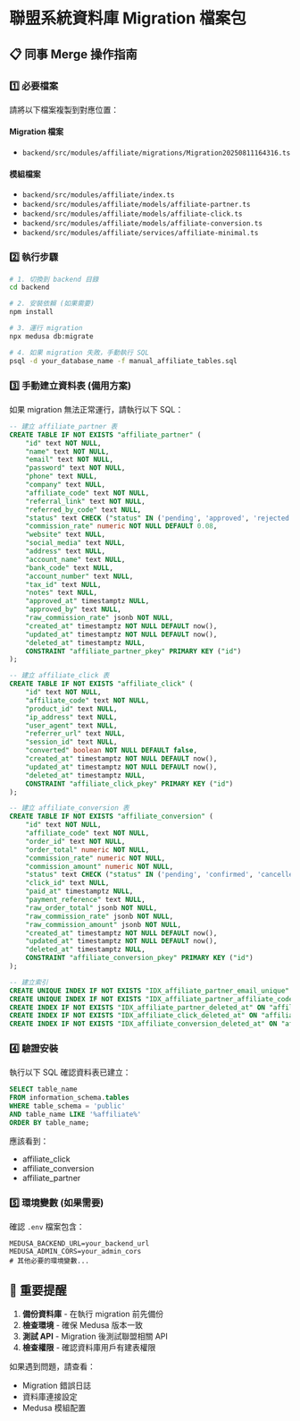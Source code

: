 # 聯盟系統資料庫 Migration 檔案包

## 📋 同事 Merge 操作指南

### 1️⃣ **必要檔案**

請將以下檔案複製到對應位置：

#### **Migration 檔案**
- `backend/src/modules/affiliate/migrations/Migration20250811164316.ts`

#### **模組檔案**
- `backend/src/modules/affiliate/index.ts`
- `backend/src/modules/affiliate/models/affiliate-partner.ts`
- `backend/src/modules/affiliate/models/affiliate-click.ts`
- `backend/src/modules/affiliate/models/affiliate-conversion.ts`
- `backend/src/modules/affiliate/services/affiliate-minimal.ts`

### 2️⃣ **執行步驟**

```bash
# 1. 切換到 backend 目錄
cd backend

# 2. 安裝依賴 (如果需要)
npm install

# 3. 運行 migration
npx medusa db:migrate

# 4. 如果 migration 失敗，手動執行 SQL
psql -d your_database_name -f manual_affiliate_tables.sql
```

### 3️⃣ **手動建立資料表 (備用方案)**

如果 migration 無法正常運行，請執行以下 SQL：

```sql
-- 建立 affiliate_partner 表
CREATE TABLE IF NOT EXISTS "affiliate_partner" (
    "id" text NOT NULL,
    "name" text NOT NULL,
    "email" text NOT NULL,
    "password" text NOT NULL,
    "phone" text NULL,
    "company" text NULL,
    "affiliate_code" text NOT NULL,
    "referral_link" text NOT NULL,
    "referred_by_code" text NULL,
    "status" text CHECK ("status" IN ('pending', 'approved', 'rejected', 'suspended')) NOT NULL DEFAULT 'pending',
    "commission_rate" numeric NOT NULL DEFAULT 0.08,
    "website" text NULL,
    "social_media" text NULL,
    "address" text NULL,
    "account_name" text NULL,
    "bank_code" text NULL,
    "account_number" text NULL,
    "tax_id" text NULL,
    "notes" text NULL,
    "approved_at" timestamptz NULL,
    "approved_by" text NULL,
    "raw_commission_rate" jsonb NOT NULL,
    "created_at" timestamptz NOT NULL DEFAULT now(),
    "updated_at" timestamptz NOT NULL DEFAULT now(),
    "deleted_at" timestamptz NULL,
    CONSTRAINT "affiliate_partner_pkey" PRIMARY KEY ("id")
);

-- 建立 affiliate_click 表
CREATE TABLE IF NOT EXISTS "affiliate_click" (
    "id" text NOT NULL,
    "affiliate_code" text NOT NULL,
    "product_id" text NULL,
    "ip_address" text NULL,
    "user_agent" text NULL,
    "referrer_url" text NULL,
    "session_id" text NULL,
    "converted" boolean NOT NULL DEFAULT false,
    "created_at" timestamptz NOT NULL DEFAULT now(),
    "updated_at" timestamptz NOT NULL DEFAULT now(),
    "deleted_at" timestamptz NULL,
    CONSTRAINT "affiliate_click_pkey" PRIMARY KEY ("id")
);

-- 建立 affiliate_conversion 表
CREATE TABLE IF NOT EXISTS "affiliate_conversion" (
    "id" text NOT NULL,
    "affiliate_code" text NOT NULL,
    "order_id" text NOT NULL,
    "order_total" numeric NOT NULL,
    "commission_rate" numeric NOT NULL,
    "commission_amount" numeric NOT NULL,
    "status" text CHECK ("status" IN ('pending', 'confirmed', 'cancelled', 'paid')) NOT NULL DEFAULT 'pending',
    "click_id" text NULL,
    "paid_at" timestamptz NULL,
    "payment_reference" text NULL,
    "raw_order_total" jsonb NOT NULL,
    "raw_commission_rate" jsonb NOT NULL,
    "raw_commission_amount" jsonb NOT NULL,
    "created_at" timestamptz NOT NULL DEFAULT now(),
    "updated_at" timestamptz NOT NULL DEFAULT now(),
    "deleted_at" timestamptz NULL,
    CONSTRAINT "affiliate_conversion_pkey" PRIMARY KEY ("id")
);

-- 建立索引
CREATE UNIQUE INDEX IF NOT EXISTS "IDX_affiliate_partner_email_unique" ON "affiliate_partner" (email) WHERE deleted_at IS NULL;
CREATE UNIQUE INDEX IF NOT EXISTS "IDX_affiliate_partner_affiliate_code_unique" ON "affiliate_partner" (affiliate_code) WHERE deleted_at IS NULL;
CREATE INDEX IF NOT EXISTS "IDX_affiliate_partner_deleted_at" ON "affiliate_partner" (deleted_at) WHERE deleted_at IS NULL;
CREATE INDEX IF NOT EXISTS "IDX_affiliate_click_deleted_at" ON "affiliate_click" (deleted_at) WHERE deleted_at IS NULL;
CREATE INDEX IF NOT EXISTS "IDX_affiliate_conversion_deleted_at" ON "affiliate_conversion" (deleted_at) WHERE deleted_at IS NULL;
```

### 4️⃣ **驗證安裝**

執行以下 SQL 確認資料表已建立：

```sql
SELECT table_name 
FROM information_schema.tables 
WHERE table_schema = 'public' 
AND table_name LIKE '%affiliate%'
ORDER BY table_name;
```

應該看到：
- affiliate_click
- affiliate_conversion  
- affiliate_partner

### 5️⃣ **環境變數 (如果需要)**

確認 `.env` 檔案包含：
```env
MEDUSA_BACKEND_URL=your_backend_url
MEDUSA_ADMIN_CORS=your_admin_cors
# 其他必要的環境變數...
```

## 🎯 **重要提醒**

1. **備份資料庫** - 在執行 migration 前先備份
2. **檢查環境** - 確保 Medusa 版本一致
3. **測試 API** - Migration 後測試聯盟相關 API
4. **檢查權限** - 確認資料庫用戶有建表權限

如果遇到問題，請查看：
- Migration 錯誤日誌
- 資料庫連接設定
- Medusa 模組配置
